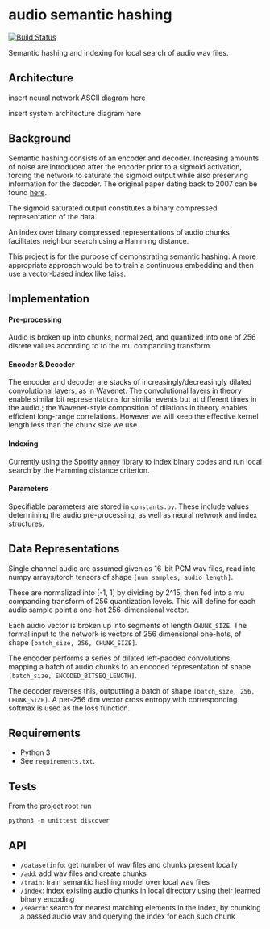 # audio semantic hashing
[![Build Status](https://travis-ci.com/4d55397500/audio-semantic-hashing.svg?branch=master)](https://travis-ci.org/4d55397500/audio-semantic-hashing)


Semantic hashing and indexing for local search of audio wav files.

Architecture
---

insert neural network ASCII diagram here


insert system architecture diagram here

Background
---

Semantic hashing consists of an encoder and decoder.
Increasing amounts of noise are introduced after the encoder prior to a sigmoid activation, forcing the network to saturate the sigmoid output while also preserving information for the decoder. The original paper dating back to 2007 can be found 
[here](https://www.cs.utoronto.ca/~rsalakhu/papers/semantic_final.pdf).

The sigmoid saturated output constitutes a binary compressed representation of the data.


An index over binary compressed representations of audio chunks facilitates neighbor
search using a Hamming distance.


This project is for the purpose of demonstrating semantic hashing. A more appropriate approach would be to train a continuous embedding and then use a vector-based index like [faiss](https://github.com/facebookresearch/faiss).

Implementation
---
#### Pre-processing
Audio is broken up into chunks, normalized, and quantized into one of 256 disrete values according to to the mu companding transform.

#### Encoder & Decoder
The encoder and decoder are stacks of increasingly/decreasingly dilated convolutional layers, as in Wavenet. The convolutional layers in theory enable similar bit representations for similar events but at different times in the audio.; the Wavenet-style composition of dilations in theory enables efficient long-range correlations. However we will keep the effective kernel length less than the chunk size we use.

#### Indexing
Currently using the Spotify [annoy](https://github.com/spotify/annoy) library to index binary codes and run local search by the Hamming distance criterion.

#### Parameters

Specifiable parameters are stored in `constants.py`. These include values determining the audio pre-processing, as well as neural network and index structures.

Data Representations
--
Single channel audio are assumed given as 16-bit PCM wav files, read into numpy arrays/torch tensors of shape
`[num_samples, audio_length]`. 

These are normalized into [-1, 1] by dividing by 2^15, then fed into a mu companding transform of 256 quantization levels. This will define for each audio sample point a one-hot 256-dimensional vector.

Each audio vector is broken up into segments of length `CHUNK_SIZE`. The formal input to the network is vectors of 256 dimensional one-hots, of shape `[batch_size, 256, CHUNK_SIZE]`.

The encoder performs a series of dilated left-padded convolutions, mapping a batch of audio chunks to an encoded representation of shape `[batch_size, ENCODED_BITSEQ_LENGTH]`.

The decoder reverses this, outputting a batch of shape
`[batch_size, 256, CHUNK_SIZE]`. A per-256 dim vector cross entropy with corresponding softmax is used as the loss function.


Requirements
--
* Python 3
* See `requirements.txt`. 

Tests
---
From the project root run

```python3 -m unittest discover```

API
--

* `/datasetinfo`: get number of wav files and chunks present locally
* `/add`: add wav files and create chunks
* `/train`: train semantic hashing model over local wav files
* `/index`: index existing audio chunks in local directory using their learned binary encoding
* `/search`: search for nearest matching elements in the index, by chunking a passed audio wav and querying the index for each such chunk


